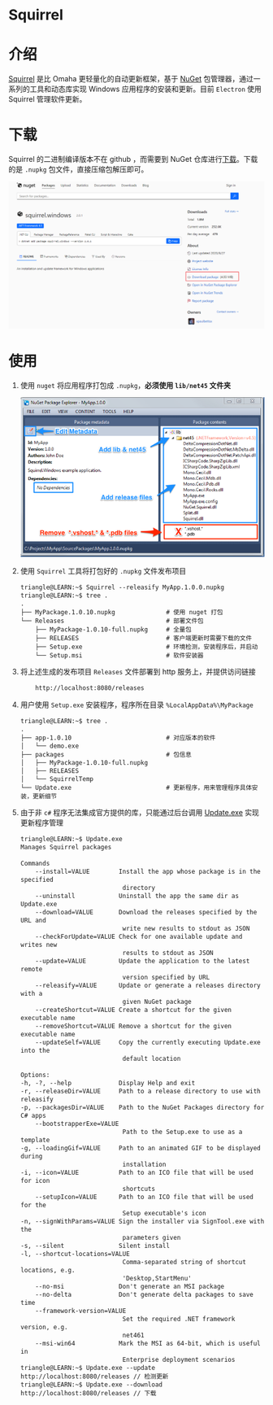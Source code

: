 # Squirrel

# 介绍

[Squirrel](https://github.com/Squirrel/Squirrel.Windows) 是比 Omaha 更轻量化的自动更新框架，基于 [NuGet](https://learn.microsoft.com/zh-cn/nuget/what-is-nuget) 包管理器，通过一系列的工具和动态库实现 Windows 应用程序的安装和更新。目前 `Electron` 使用 Squirrel 管理软件更新。

# 下载

Squirrel 的二进制编译版本不在 github ，而需要到 NuGet 仓库进行[下载](https://www.nuget.org/packages/squirrel.windows)。下载的是 `.nupkg` 包文件，直接压缩包解压即可。

![alt](../../image/autoupdate/nugetSquirrel.png)

# 使用

1. 使用 `nuget` 将应用程序打包成 `.nupkg`，**必须使用 `lib/net45` 文件夹**

    ![alt](../../image/autoupdate/squirrel-nuget-package-explorer.png)

2. 使用 `Squirrel` 工具将打包好的 `.nupkg` 文件发布项目

    ```term
    triangle@LEARN:~$ Squirrel --releasify MyApp.1.0.0.nupkg
    triangle@LEARN:~$ tree .
    .
    ├── MyPackage.1.0.10.nupkg              # 使用 nuget 打包
    └── Releases                            # 部署文件包
        ├── MyPackage-1.0.10-full.nupkg     # 全量包
        ├── RELEASES                        # 客户端更新时需要下载的文件
        ├── Setup.exe                       # 环境检测，安装程序后，并启动
        └── Setup.msi                       # 软件安装器
    ```

3. 将上述生成的发布项目 `Releases` 文件部署到 http 服务上，并提供访问链接

    ```txt
        http://localhost:8080/releases 
    ```


4. 用户使用 `Setup.exe` 安装程序，程序所在目录 `%LocalAppData%\MyPackage` 

    ```term
    triangle@LEARN:~$ tree .
    .
    ├── app-1.0.10                          # 对应版本的软件
    │   └── demo.exe
    ├── packages                            # 包信息
    │   ├── MyPackage-1.0.10-full.nupkg
    │   ├── RELEASES
    │   └── SquirrelTemp
    └── Update.exe                          # 更新程序，用来管理程序具体安装，更新细节
    ```

5. 由于非 `c#` 程序无法集成官方提供的库，只能通过后台调用 [Update.exe](https://blog.csdn.net/w342916053/article/details/51274214) 实现更新程序管理

    ```term
    triangle@LEARN:~$ Update.exe 
    Manages Squirrel packages

    Commands
        --install=VALUE        Install the app whose package is in the specified
                                directory
        --uninstall            Uninstall the app the same dir as Update.exe
        --download=VALUE       Download the releases specified by the URL and
                                write new results to stdout as JSON
        --checkForUpdate=VALUE Check for one available update and writes new
                                results to stdout as JSON
        --update=VALUE         Update the application to the latest remote
                                version specified by URL
        --releasify=VALUE      Update or generate a releases directory with a
                                given NuGet package
        --createShortcut=VALUE Create a shortcut for the given executable name
        --removeShortcut=VALUE Remove a shortcut for the given executable name
        --updateSelf=VALUE     Copy the currently executing Update.exe into the
                                default location

    Options:
    -h, -?, --help             Display Help and exit
    -r, --releaseDir=VALUE     Path to a release directory to use with releasify
    -p, --packagesDir=VALUE    Path to the NuGet Packages directory for C# apps
        --bootstrapperExe=VALUE
                                Path to the Setup.exe to use as a template
    -g, --loadingGif=VALUE     Path to an animated GIF to be displayed during
                                installation
    -i, --icon=VALUE           Path to an ICO file that will be used for icon
                                shortcuts
        --setupIcon=VALUE      Path to an ICO file that will be used for the
                                Setup executable's icon
    -n, --signWithParams=VALUE Sign the installer via SignTool.exe with the
                                parameters given
    -s, --silent               Silent install
    -l, --shortcut-locations=VALUE
                                Comma-separated string of shortcut locations, e.g.
                                'Desktop,StartMenu'
        --no-msi               Don't generate an MSI package
        --no-delta             Don't generate delta packages to save time
        --framework-version=VALUE
                                Set the required .NET framework version, e.g.
                                net461
        --msi-win64            Mark the MSI as 64-bit, which is useful in
                                Enterprise deployment scenarios
    triangle@LEARN:~$ Update.exe --update http://localhost:8080/releases // 检测更新
    triangle@LEARN:~$ Update.exe --download http://localhost:8080/releases // 下载
    ```



